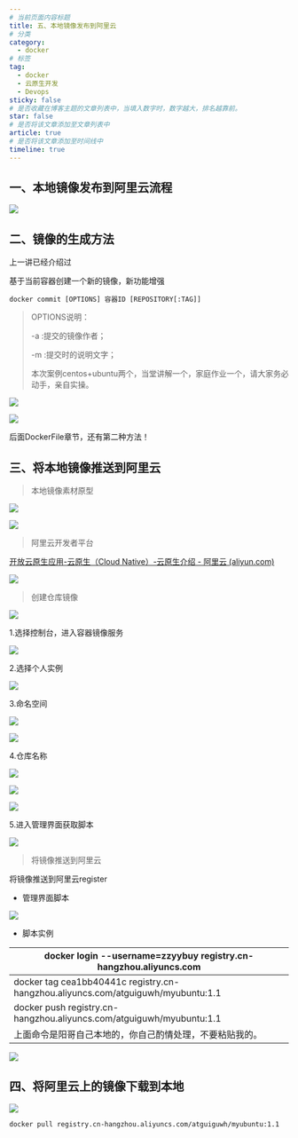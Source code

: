```yaml
---
# 当前页面内容标题
title: 五、本地镜像发布到阿里云
# 分类
category:
  - docker
# 标签
tag: 
  - docker
  - 云原生开发
  - Devops
sticky: false
# 是否收藏在博客主题的文章列表中，当填入数字时，数字越大，排名越靠前。
star: false
# 是否将该文章添加至文章列表中
article: true
# 是否将该文章添加至时间线中
timeline: true
---
```


## 一、本地镜像发布到阿里云流程

![](./images/2023-05-18-18-18-58-image.png)

## 二、镜像的生成方法

上一讲已经介绍过

基于当前容器创建一个新的镜像，新功能增强

```shell
docker commit [OPTIONS] 容器ID [REPOSITORY[:TAG]]
```

> OPTIONS说明：
> 
> -a :提交的镜像作者；
> 
> -m :提交时的说明文字；
> 
> 本次案例centos+ubuntu两个，当堂讲解一个，家庭作业一个，请大家务必动手，亲自实操。

![](./images/2023-05-18-18-20-59-image.png)

![](./images/2023-05-18-18-21-09-image.png)

后面DockerFile章节，还有第二种方法！

## 三、将本地镜像推送到阿里云

> 本地镜像素材原型

![](./images/2023-05-18-18-22-06-image.png)

![](./images/2023-05-18-18-22-14-image.png)

> 阿里云开发者平台

[开放云原生应用-云原生（Cloud Native）-云原生介绍 - 阿里云 (aliyun.com)](https://promotion.aliyun.com/ntms/act/kubernetes.html)

![](./images/2023-05-18-18-24-00-image.png)

> 创建仓库镜像

![](./images/2023-05-18-18-24-29-image.png)

1.选择控制台，进入容器镜像服务

![](./images/2023-05-18-18-25-06-image.png)

2.选择个人实例

![](./images/2023-05-18-18-25-29-image.png)

3.命名空间

![](./images/2023-05-18-18-25-52-image.png)

![](./images/2023-05-18-18-26-04-image.png)

4.仓库名称

![](./images/2023-05-18-18-26-30-image.png)

![](./images/2023-05-18-18-26-41-image.png)

![](./images/2023-05-18-18-26-50-image.png)

5.进入管理界面获取脚本

![](./images/2023-05-18-18-27-19-image.png)

> 将镜像推送到阿里云

将镜像推送到阿里云register

- 管理界面脚本

![](./images/2023-05-18-18-28-16-image.png)

- 脚本实例

| docker login --username=zzyybuy registry.cn-hangzhou.aliyuncs.com                |
| -------------------------------------------------------------------------------- |
| docker tag cea1bb40441c registry.cn-hangzhou.aliyuncs.com/atguiguwh/myubuntu:1.1 |
| docker push registry.cn-hangzhou.aliyuncs.com/atguiguwh/myubuntu:1.1             |
| 上面命令是阳哥自己本地的，你自己酌情处理，不要粘贴我的。                                                     |

![](./images/2023-05-18-18-28-46-image.png)

## 四、将阿里云上的镜像下载到本地

![](./images/2023-05-18-18-18-15-image.png)

```shell
docker pull registry.cn-hangzhou.aliyuncs.com/atguiguwh/myubuntu:1.1
```


